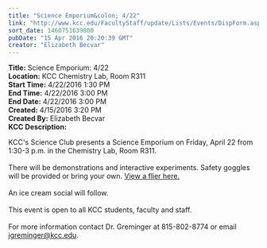 ```yaml
---
title: "Science Emporium&colon; 4/22"
link: "http://www.kcc.edu/FacultyStaff/update/Lists/Events/DispForm.aspx?ID=966"
sort_date: 1460751639000
pubDate: "15 Apr 2016 20:20:39 GMT"
creator: "Elizabeth Becvar"
---
```


<div><b>Title:</b> Science Emporium: 4/22</div>
<div><b>Location:</b> KCC Chemistry Lab, Room R311</div>
<div><b>Start Time:</b> 4/22/2016 1:30 PM</div>
<div><b>End Time:</b> 4/22/2016 3:00 PM</div>
<div><b>End Date:</b> 4/22/2016 3:00 PM</div>
<div><b>Created:</b> 4/15/2016 3:20 PM</div>
<div><b>Created By:</b> Elizabeth Becvar</div>
<div><b>KCC Description:</b> <div class="ExternalClassE110960443B042069EC90F64A83D82FC"><p>​KCC's Science Club presents a Science Emporium on Friday, April 22 from 1:30-3 p.m. in the Chemistry Lab, Room R311.<br /><br />There will be demonstrations and interactive experiments. Safety goggles will be provided or bring your own. <a href="/FacultyStaff/update/Documents/Emporium%20flier%202016.pdf">View a flier here.</a><br /><br />An ice cream social will follow.<br /><br />This event is open to all KCC students, faculty and staff.<br /><br />For more information contact Dr. Greminger at 815-802-8774 or email <a href="mailto:jgreminger@kcc.edu">jgreminger@kcc.edu</a>.</p>
<p><br /><br /></p></div></div>
